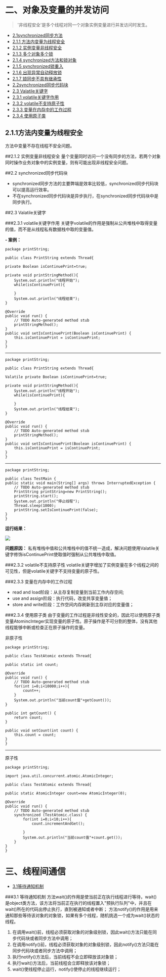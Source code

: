 # 二、对象及变量的并发访问 #

> '非线程安全'是多个线程对同一个对象实例变量进行并发访问时发生。

* [2.1synchronized同步方法](#2.1)
 * [2.1.1 方法内变量为线程安全](#2.1.1)
 * [2.1.2 实例变量非线程安全](#2.1.2)
 * [2.1.3 多个对象多个锁](#2.1.3)
 * [2.1.4 synchronized方法和锁对象](#2.1.4)
 * [2.1.5 synchronized锁重入](#2.1.5)
 * [2.1.6 出现异常自动释放锁](#2.1.6)
 * [2.1.7 锁同步不具有继承性](#2.1.7)
* [2.2synchronized同步代码块](#2.2)
* [2.3 Valatile关键字](#2.3)
 * [2.3.1 volatile关键字作用](#2.3.1)
 * [2.3.2 volatile不支持原子性](#2.3.2)
 * [2.3.3 变量在内存中的工作过程](#2.3.3)
 * [2.3.4 使用原子类](#2.3.4)
 


## 2.1.1方法内变量为线程安全
方法中变量不存在线程不安全问题。

##2.1.2 实例变量非线程安全
量个变量同时访问一个没有同步的方法，若两个对象同时操作业务对象中的实例变量，则有可能出现非线程安全问题。

##2.2 synchronized同步代码块
* synchronized同步方法的主要弊端是效率比较低，synchronized同步代码块可以提高运行效率。
* 不在synchronized同步代码块是异步执行，在synchronized同步代码块中是同步执行。


##2.3 Valatile关键字


###2.3.1 volatile关键字作用
关键字volatile的作用是强制从公共堆栈中取得变量的值，而不是从线程私有数据栈中取的变量值。

**- 案例：**

    package printString;

    public class PrintString extends Thread{
	
    private Boolean isContinuePrint=true;
	
	private void printStringMethod(){
		System.out.println("线程开始");
		while(isContinuePrint){
			
		}
		System.out.println("线程结束");
	}
	
	@Override
	public void run() {
		// TODO Auto-generated method stub
		printStringMethod();
	}
	public void setIsContinuePrint(Boolean isContinuePrint) {
		this.isContinuePrint = isContinuePrint;
	}
    }

----------


    package printString;

    public class PrintString extends Thread{
	
    Valatile private Boolean isContinuePrint=true;
	
	private void printStringMethod(){
		System.out.println("线程开始");
		while(isContinuePrint){
			
		}
		System.out.println("线程结束");
	}
	
	@Override
	public void run() {
		// TODO Auto-generated method stub
		printStringMethod();
	}
	public void setIsContinuePrint(Boolean isContinuePrint) {
		this.isContinuePrint = isContinuePrint;
	}
    }

----------

    package printString;

    public class TestMain {
	public static void main(String[] args) throws InterruptedException {
		// TODO Auto-generated method stub
		PrintString printString=new PrintString();
		printString.start();
		System.out.println("停止线程");
		Thread.sleep(1000);
		printString.setIsContinuePrint(false);
	}
    }

**运行结果：**

![](https://i.imgur.com/4jXHkjW.png)

**问题原因：**
私有堆栈中值和公共堆栈中的值不统一造成，解决问题使用Valatile关键字修饰isContinuePrint使取值时强制从公共堆栈中取值。

###2.3.2 volatile不支持原子性
volatile关键字增加了实例变量在多个线程之间的可见性，但是volatile关键字不支持变量的原子性。

###2.3.3 变量在内存中的工作过程
* read and load阶段：从主存复制变量到当前工作内存空间;
* use and assign阶段：执行代码，改变共享变量值；
* store and write阶段：工作空间内存刷新到主存对应的变量值；

###2.3.4 使用原子类
由于变量的工作过程是非线性安全的，因此可以使用原子类变量AtomincInteger实现变量的原子性。原子操作是不可分割的整体，没有其他线程能够中断或检查正在原子操作的变量。

非原子性

    package printString;

    public class TestAtomic extends Thread{
	
    public static int count;
	
	@Override
	public void run() {
		// TODO Auto-generated method stub
		for(int i=0;i<10000;i++){
			count++;
		}
		System.out.println("当前count值"+getCount());
	}

	public int getCount() {
		return count;
	}

	public void setCount(int count) {
		this.count = count;
	}
    }

----------
原子性

    package printString;

    import java.util.concurrent.atomic.AtomicInteger;

    public class TestAtomic extends Thread{
	
    public static AtomicInteger count=new AtomicInteger(0);
	
	@Override
	public void run() {
		// TODO Auto-generated method stub
		synchronized (TestAtomic.class) {
			for(int i=0;i<10;i++){
				count.incrementAndGet();
				
			}
			System.out.println("当前count值"+count.get());
		}
	}
    }

# 三、线程间通信 #
* [3.1等待通知机制](#3.1)


###3.1 等待通知机制
方法wait()的作用是使当前正在执行线程进行等待，wait()是object类方法，该方法将当前正在执行的线程置入"预执行队列"中，并且在wait()所在的代码出停止执行，直到被通知或者中断；
方法notify()的作用是用来通知那些等待该对象的对象锁，如果有多个线程，随机挑选一个成为wait()状态的线程。


1.  在调用wait()前，线程必须获取对象的对象级别锁，因此wait()方法只能在同步代码块或者同步方法中调用；
2.   在调用notify()前，线程必须获取对象的对象级别锁，因此notify()方法只能在同步代码块或者同步方法中调用；
3.   执行notify()方法后，当前线程不会立即释放该对象锁；
4.   执行wait()方法后，当前线程会立即释放该对象锁；
5.   wait()使线程停止运行，notify()使停止的线程继续运行；






